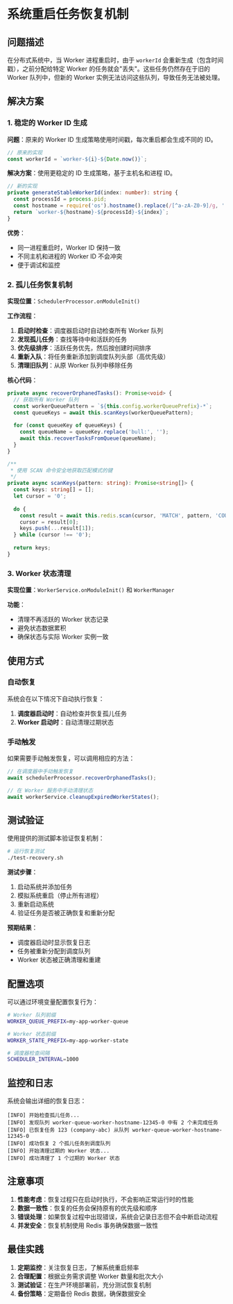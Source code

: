 # 系统重启任务恢复机制

## 问题描述

在分布式系统中，当 Worker 进程重启时，由于 `workerId` 会重新生成（包含时间戳），之前分配给特定 Worker 的任务就会"丢失"。这些任务仍然存在于旧的 Worker 队列中，但新的 Worker 实例无法访问这些队列，导致任务无法被处理。

## 解决方案

### 1. 稳定的 Worker ID 生成

**问题**：原来的 Worker ID 生成策略使用时间戳，每次重启都会生成不同的 ID。

```typescript
// 原来的实现
const workerId = `worker-${i}-${Date.now()}`;
```

**解决方案**：使用更稳定的 ID 生成策略，基于主机名和进程 ID。

```typescript
// 新的实现
private generateStableWorkerId(index: number): string {
  const processId = process.pid;
  const hostname = require('os').hostname().replace(/[^a-zA-Z0-9]/g, '');
  return `worker-${hostname}-${processId}-${index}`;
}
```

**优势**：
- 同一进程重启时，Worker ID 保持一致
- 不同主机和进程的 Worker ID 不会冲突
- 便于调试和监控

### 2. 孤儿任务恢复机制

**实现位置**：`SchedulerProcessor.onModuleInit()`

**工作流程**：

1. **启动时检查**：调度器启动时自动检查所有 Worker 队列
2. **发现孤儿任务**：查找等待中和活跃的任务
3. **优先级排序**：活跃任务优先，然后按创建时间排序
4. **重新入队**：将任务重新添加到调度队列头部（高优先级）
5. **清理旧队列**：从原 Worker 队列中移除任务

**核心代码**：

```typescript
private async recoverOrphanedTasks(): Promise<void> {
  // 获取所有 Worker 队列
  const workerQueuePattern = `${this.config.workerQueuePrefix}-*`;
  const queueKeys = await this.scanKeys(workerQueuePattern);
  
  for (const queueKey of queueKeys) {
    const queueName = queueKey.replace('bull:', '');
    await this.recoverTasksFromQueue(queueName);
  }
}

/**
 * 使用 SCAN 命令安全地获取匹配模式的键
 */
private async scanKeys(pattern: string): Promise<string[]> {
  const keys: string[] = [];
  let cursor = '0';
  
  do {
    const result = await this.redis.scan(cursor, 'MATCH', pattern, 'COUNT', '100');
    cursor = result[0];
    keys.push(...result[1]);
  } while (cursor !== '0');
  
  return keys;
}
```

### 3. Worker 状态清理

**实现位置**：`WorkerService.onModuleInit()` 和 `WorkerManager`

**功能**：
- 清理不再活跃的 Worker 状态记录
- 避免状态数据累积
- 确保状态与实际 Worker 实例一致

## 使用方式

### 自动恢复

系统会在以下情况下自动执行恢复：

1. **调度器启动时**：自动检查并恢复孤儿任务
2. **Worker 启动时**：自动清理过期状态

### 手动触发

如果需要手动触发恢复，可以调用相应的方法：

```typescript
// 在调度器中手动触发恢复
await schedulerProcessor.recoverOrphanedTasks();

// 在 Worker 服务中手动清理状态
await workerService.cleanupExpiredWorkerStates();
```

## 测试验证

使用提供的测试脚本验证恢复机制：

```bash
# 运行恢复测试
./test-recovery.sh
```

**测试步骤**：
1. 启动系统并添加任务
2. 模拟系统重启（停止所有进程）
3. 重新启动系统
4. 验证任务是否被正确恢复和重新分配

**预期结果**：
- 调度器启动时显示恢复日志
- 任务被重新分配到调度队列
- Worker 状态被正确清理和重建

## 配置选项

可以通过环境变量配置恢复行为：

```bash
# Worker 队列前缀
WORKER_QUEUE_PREFIX=my-app-worker-queue

# Worker 状态前缀
WORKER_STATE_PREFIX=my-app-worker-state

# 调度器检查间隔
SCHEDULER_INTERVAL=1000
```

## 监控和日志

系统会输出详细的恢复日志：

```
[INFO] 开始检查孤儿任务...
[INFO] 发现队列 worker-queue-worker-hostname-12345-0 中有 2 个未完成任务
[INFO] 已恢复任务 123 (company-abc) 从队列 worker-queue-worker-hostname-12345-0
[INFO] 成功恢复 2 个孤儿任务到调度队列
[INFO] 开始清理过期的 Worker 状态...
[INFO] 成功清理了 1 个过期的 Worker 状态
```

## 注意事项

1. **性能考虑**：恢复过程只在启动时执行，不会影响正常运行时的性能
2. **数据一致性**：恢复的任务会保持原有的优先级和顺序
3. **错误处理**：如果恢复过程中出现错误，系统会记录日志但不会中断启动流程
4. **并发安全**：恢复机制使用 Redis 事务确保数据一致性

## 最佳实践

1. **定期监控**：关注恢复日志，了解系统重启频率
2. **合理配置**：根据业务需求调整 Worker 数量和批次大小
3. **测试验证**：在生产环境部署前，充分测试恢复机制
4. **备份策略**：定期备份 Redis 数据，确保数据安全 